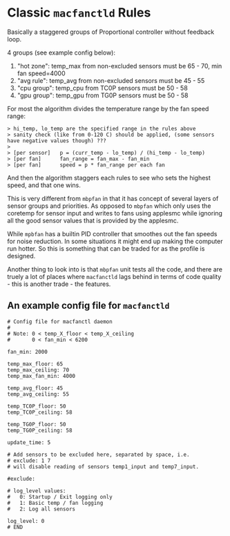# Classic `macfanctld` Rules

Basically a staggered groups of Proportional controller without feedback loop.

4 groups (see example config below):

1. "hot zone": temp_max from non-excluded sensors must be 65 - 70, min fan speed=4000
2. "avg rule": temp_avg from non-excluded sensors must be 45 - 55
3. "cpu group": temp_cpu  from TC0P sensors must be 50 - 58
4. "gpu group": temp_gpu  from TG0P sensors must be 50 - 58

For most the algorithm divides the temperature range by the fan speed range:

    > hi_temp, lo_temp are the specified range in the rules above
    > sanity check (like from 0-120 C) should be applied, (some sensors have negative values though) ???
    >
    > [per sensor]   p = (curr_temp - lo_temp) / (hi_temp - lo_temp)
    > [per fan]      fan_range = fan_max - fan_min
    > [per fan]      speed = p * fan_range per each fan

And then the algorithm staggers each rules to see who sets the highest speed,
and that one wins.

This is very different from `mbpfan` in that it has concept of several layers
of sensor groups and priorities. As opposed to `mbpfan` which only uses the 
coretemp for sensor input and writes to fans using applesmc while ignoring
all the good sensor values that is provided by the applesmc.

While `mpbfan` has a builtin PID controller that smoothes out the fan speeds
for noise reduction. In some situations it might end up making the
computer run hotter. So this is something that can be traded for
as the profile is designed.

Another thing to look into is that `mbpfan` unit tests all the code,
and there are truely a lot of places where `macfanctld` lags behind
in terms of code quality - this is another trade - the features.

## An example config file for `macfanctld`

    # Config file for macfanctl daemon
    #
    # Note: 0 < temp_X_floor < temp_X_ceiling
    #       0 < fan_min < 6200       
    
    fan_min: 2000
    
    temp_max_floor: 65
    temp_max_ceiling: 70
    temp_max_fan_min: 4000
    
    temp_avg_floor: 45
    temp_avg_ceiling: 55
    
    temp_TC0P_floor: 50
    temp_TC0P_ceiling: 58
    
    temp_TG0P_floor: 50
    temp_TG0P_ceiling: 58
    
    update_time: 5
    
    # Add sensors to be excluded here, separated by space, i.e.
    # exclude: 1 7
    # will disable reading of sensors temp1_input and temp7_input.
    
    #exclude:
    
    # log_level values:
    #   0: Startup / Exit logging only
    #   1: Basic temp / fan logging
    #   2: Log all sensors  
    
    log_level: 0
    # END

